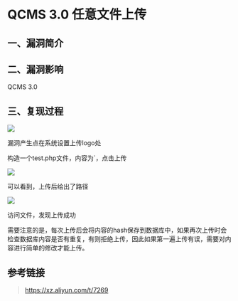 QCMS 3.0 任意文件上传
=====================

一、漏洞简介
------------

二、漏洞影响
------------

QCMS 3.0

三、复现过程
------------

![](./resource/QCMS3.0任意文件上传/media/rId24.png)

漏洞产生点在系统设置上传logo处

构造一个test.php文件，内容为\`，点击上传

![](./resource/QCMS3.0任意文件上传/media/rId25.png)

可以看到，上传后给出了路径

![](./resource/QCMS3.0任意文件上传/media/rId26.png)

访问文件，发现上传成功

需要注意的是，每次上传后会将内容的hash保存到数据库中，如果再次上传时会检查数据库内容是否有重复，有则拒绝上传，因此如果第一遍上传有误，需要对内容进行简单的修改才能上传。

参考链接
--------

> https://xz.aliyun.com/t/7269
